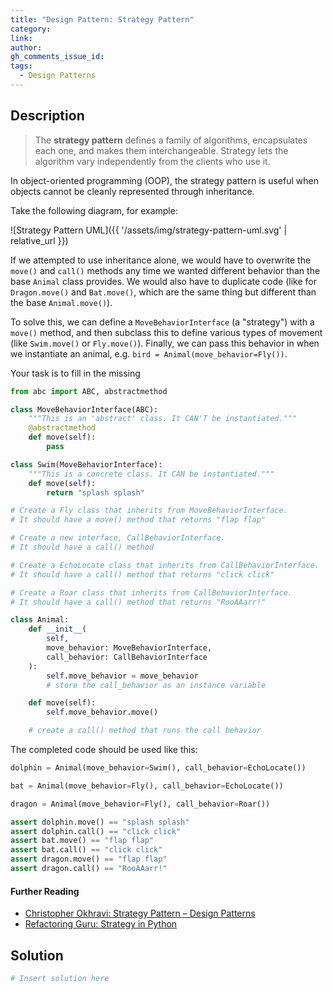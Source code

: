```yaml
---
title: "Design Pattern: Strategy Pattern"
category:
link:
author:
gh_comments_issue_id:
tags:
  - Design Patterns
---
```


## Description

> The **strategy pattern** defines a family of algorithms, encapsulates each one, and makes them interchangeable.
> Strategy lets the algorithm vary independently from the clients who use it.

In object-oriented programming (OOP), the strategy pattern is useful when objects cannot be cleanly represented through inheritance.

Take the following diagram, for example:

![Strategy Pattern UML]({{ '/assets/img/strategy-pattern-uml.svg' | relative_url }})

If we attempted to use inheritance alone, we would have to overwrite the `move()` and `call()` methods any time we wanted different behavior than the base `Animal` class provides. We would also have to duplicate code (like for `Dragon.move()` and `Bat.move()`, which are the same thing but different than the base `Animal.move()`).

To solve this, we can define a `MoveBehaviorInterface` (a "strategy") with a `move()` method, and then subclass this to define various types of movement (like `Swim.move()` or `Fly.move()`). Finally, we can pass this behavior in when we instantiate an animal, e.g. `bird = Animal(move_behavior=Fly())`.

Your task is to fill in the missing

```python
from abc import ABC, abstractmethod

class MoveBehaviorInterface(ABC):
    """This is an 'abstract' class. It CAN'T be instantiated."""
    @abstractmethod
    def move(self):
        pass

class Swim(MoveBehaviorInterface):
    """This is a concrete class. It CAN be instantiated."""
    def move(self):
        return "splash splash"

# Create a Fly class that inherits from MoveBehaviorInterface.
# It should have a move() method that returns "flap flap"

# Create a new interface, CallBehaviorInterface.
# It should have a call() method

# Create a EchoLocate class that inherits from CallBehaviorInterface.
# It should have a call() method that returns "click click"

# Create a Roar class that inherits from CallBehaviorInterface.
# It should have a call() method that returns "RooAAarr!"

class Animal:
    def __init__(
        self,
        move_behavior: MoveBehaviorInterface,
        call_behavior: CallBehaviorInterface
    ):
        self.move_behavior = move_behavior
        # store the call_behavior as an instance variable

    def move(self):
        self.move_behavior.move()

    # create a call() method that runs the call behavior
```

The completed code should be used like this:
```python
dolphin = Animal(move_behavior=Swim(), call_behavior=EchoLocate())

bat = Animal(move_behavior=Fly(), call_behavior=EchoLocate())

dragon = Animal(move_behavior=Fly(), call_behavior=Roar())

assert dolphin.move() == "splash splash"
assert dolphin.call() == "click click"
assert bat.move() == "flap flap"
assert bat.call() == "click click"
assert dragon.move() == "flap flap"
assert dragon.call() == "RooAAarr!"
```

#### Further Reading
* [Christopher Okhravi: Strategy Pattern – Design Patterns](https://www.youtube.com/watch?v=v9ejT8FO-7I)
* [Refactoring Guru: Strategy in Python](https://refactoring.guru/design-patterns/strategy/python/example)


## Solution

```python
# Insert solution here
```
